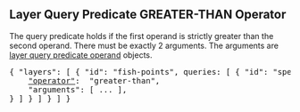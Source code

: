 ## Layer Query Predicate GREATER-THAN Operator

The query predicate holds if the first operand is strictly greater than the second operand.
There must be exactly 2 arguments.
The arguments are [layer query predicate operand](#layer-query-predicate-operand) objects.

<pre>
{ "layers": [ { "id": "fish-points", queries: [ { "id": "species", predicate: {
    <a href="#operator-layer-query-predicate"   >"operator"</a>:  "greater-than",
    "arguments": [ ... ],
} ] } ] } ] }
</pre>

